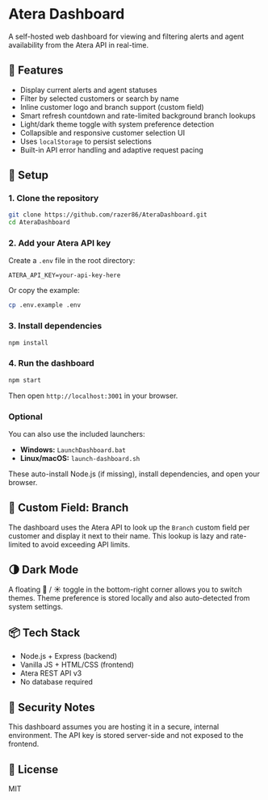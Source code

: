 # Atera Dashboard

A self-hosted web dashboard for viewing and filtering alerts and agent availability from the Atera API in real-time.

## 🚀 Features

- Display current alerts and agent statuses
- Filter by selected customers or search by name
- Inline customer logo and branch support (custom field)
- Smart refresh countdown and rate-limited background branch lookups
- Light/dark theme toggle with system preference detection
- Collapsible and responsive customer selection UI
- Uses `localStorage` to persist selections
- Built-in API error handling and adaptive request pacing

## 🔧 Setup

### 1. Clone the repository

```bash
git clone https://github.com/razer86/AteraDashboard.git
cd AteraDashboard
```

### 2. Add your Atera API key

Create a `.env` file in the root directory:

```
ATERA_API_KEY=your-api-key-here
```

Or copy the example:

```bash
cp .env.example .env
```

### 3. Install dependencies

```bash
npm install
```

### 4. Run the dashboard

```bash
npm start
```

Then open `http://localhost:3001` in your browser.

### Optional

You can also use the included launchers:

- **Windows:** `LaunchDashboard.bat`
- **Linux/macOS:** `launch-dashboard.sh`

These auto-install Node.js (if missing), install dependencies, and open your browser.

## 🧠 Custom Field: Branch

The dashboard uses the Atera API to look up the `Branch` custom field per customer and display it next to their name. This lookup is lazy and rate-limited to avoid exceeding API limits.

## 🌗 Dark Mode

A floating 🌙 / ☀️ toggle in the bottom-right corner allows you to switch themes. Theme preference is stored locally and also auto-detected from system settings.

## 📦 Tech Stack

- Node.js + Express (backend)
- Vanilla JS + HTML/CSS (frontend)
- Atera REST API v3
- No database required

## 🔐 Security Notes

This dashboard assumes you are hosting it in a secure, internal environment. The API key is stored server-side and not exposed to the frontend.

## 📄 License

MIT
